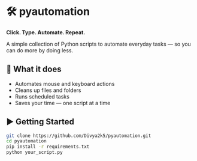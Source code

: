 # 🛠️ pyautomation

**Click. Type. Automate. Repeat.**

A simple collection of Python scripts to automate everyday tasks — so you can do more by doing less.

## 🚀 What it does

- Automates mouse and keyboard actions  
- Cleans up files and folders  
- Runs scheduled tasks  
- Saves your time — one script at a time

## ▶️ Getting Started

```bash
git clone https://github.com/Divya2k5/pyautomation.git
cd pyautomation
pip install -r requirements.txt
python your_script.py
